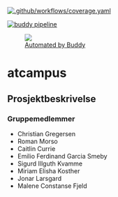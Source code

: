 [![.github/workflows/coverage.yaml](https://github.com/chgr007/atcampus/actions/workflows/coverage.yaml/badge.svg?branch=main)](https://github.com/chgr007/atcampus/actions/workflows/coverage.yaml)

[![buddy pipeline](https://app.buddy.works/student-85/atcampus/pipelines/pipeline/390429/badge.svg?token=066ccaa8f522c4b3f8f216183ae113c3524dc99d4ad2bbf0a2c1c217104f808d "buddy pipeline")](https://app.buddy.works/student-85/atcampus/pipelines/pipeline/390429)

[<figure><img src="https://buddy.works" /><figcaption>Automated by Buddy](https://assets.buddy.works/automated-dark.svg)</figcaption></figure>
# atcampus


## Prosjektbeskrivelse


### Gruppemedlemmer
* Christian Gregersen
* Roman Morso
* Caitlin Currie
* Emilio Ferdinand Garcia Smeby
* Sigurd Illguth Kvamme
* Miriam Elisha Kosther
* Jonar Larsgard
* Malene Constanse Fjeld